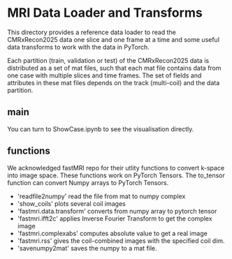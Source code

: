 # MRI Data Loader and Transforms
This directory provides a reference data loader to read the CMRxRecon2025 data one
slice and one frame at a time and some useful data transforms to work with the data in PyTorch.

Each partition (train, validation or test) of the CMRxRecon2025 data is distributed as a set of mat files, such that each mat file contains data from one case with multiple slices and time frames. The set of fields and attributes in these mat files depends on the track (multi-coil) and the data partition.

## main
You can turn to ShowCase.ipynb to see the visualisation directly.


## functions
We acknowledged fastMRI repo for their utlity functions to convert k-space into image space. These functions work on PyTorch Tensors. The to_tensor function can convert Numpy arrays to PyTorch Tensors.

* 'readfile2numpy' read the file from mat to numpy complex
* 'show_coils' plots several coil images 
* 'fastmri.data.transform' converts from numpy array to pytorch tensor
* 'fastmri.ifft2c' applies Inverse Fourier Transform to get the complex image
* 'fastmri.complexabs' computes absolute value to get a real image
* 'fastmri.rss' gives the coil-combined images with the specified coil dim.
* 'savenumpy2mat' saves the numpy to a mat file.
